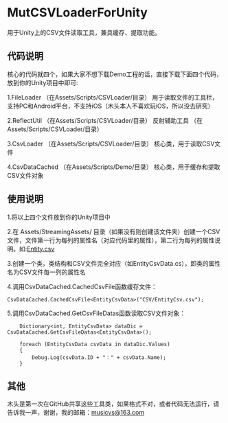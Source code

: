 # MutCSVLoaderForUnity
用于Unity上的CSV文件读取工具，兼具缓存、提取功能。

## 代码说明
核心的代码就四个，如果大家不想下载Demo工程的话，直接下载下面四个代码，放到你的Unity项目中即可:

1.FileLoader （在Assets/Scripts/CSVLoader/目录）
用于读取文件的工具栏，支持PC和Android平台，不支持iOS（木头本人不喜欢玩iOS，所以没去研究）

2.ReflectUtil （在Assets/Scripts/CSVLoader/目录）
反射辅助工具 （在Assets/Scripts/CSVLoader/目录）

3.CsvLoader （在Assets/Scripts/CSVLoader/目录）
核心类，用于读取CSV文件

4.CsvDataCached （在Assets/Scripts/Demo/目录）
核心类，用于缓存和提取CSV文件对象

## 使用说明
1.将以上四个文件放到你的Unity项目中

2.在 Assets/StreamingAssets/ 目录（如果没有则创建该文件夹）创建一个CSV文件，文件第一行为每列的属性名（对应代码里的属性），第二行为每列的属性说明。如:[Entity.csv](https://github.com/mutouzdl/MutCSVLoaderForUnity/blob/master/Assets/StreamingAssets/CSV/Entity.csv)

3.创建一个类，类结构和CSV文件完全对应（如EntityCsvData.cs），即类的属性名为CSV文件每一列的属性名

4.调用CsvDataCached.CachedCsvFile函数缓存文件：

`CsvDataCached.CachedCsvFile<EntityCsvData>("CSV/EntityCsv.csv");`

5.调用CsvDataCached.GetCsvFileDatas函数读取CSV文件对象：

        Dictionary<int, EntityCsvData> dataDic = CsvDataCached.GetCsvFileDatas<EntityCsvData>();

        foreach (EntityCsvData csvData in dataDic.Values)
        {
            Debug.Log(csvData.ID + "：" + csvData.Name);
        }

## 其他
木头是第一次在GitHub共享这些工具类，如果格式不对，或者代码无法运行，请告诉我一声，谢谢，我的邮箱：musicvs@163.com
